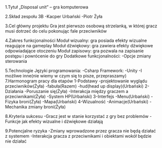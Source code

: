 1.Tytuł
„Disposal unit” – gra komputerowa 

2.Skład zespołu
3B
-Kacper Urbański
-Piotr Żyła

3.Cel główny projektu
Gra jest pierwszo osobową strzelanką, w której gracz musi dotrzeć do celu pokonując fale przeciwników

4.Zakres funkcjonalności
Moduł wizualny: gra posiada efekty wizualne reagujące na gameplay
Moduł dźwiękowy: gra zawiera efekty dźwiękowe odpowiadające otoczeniu
Moduł zapisowy: gra pozwala na zapisanie postępu i powrócenie do gry
Dodatkowe funkcjonalności:
-Opcje zmiany sterowania

5.Technologie
Języki programowania:
-Csharp
Framework:
-Unity
-I możliwe inne(nie wiemy w czym się to pisze, przepraszamy)
7.Harmonogram pracy dla etapów
1-Podstawy
-projektowanie wyglądu przeciwników(Żyła)
-fabuła(Razem)
-hud(head up display)(Urbański)
2-Działania
-Poruszanie się(Żyła)
-Interakcja między graczem a przeciwnikami(Żyła)
-System HP(Urbański)
3-Interfejs
-Menu(Urbański)
-Fizyka broni(Żyła)
-Mapa(Urbański)
4-Wizualność
-Animacje(Urbański)
-Mechanika zmiany broni(Żyła)

8.Kryteria sukcesu
-Gracz jest w stanie korzystać z gry bez problemów
-Funkcje jak efekty wizualne i dźwiękowe działają

9.Potencjalne ryzyka
-Zmiany wprowadzone przez gracza nie będą działać z systemem
-Interakcja gracza z przeciwnikami i obiektami wokół będzie nie działać
